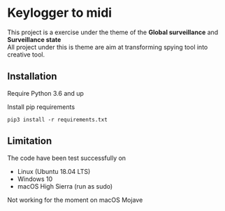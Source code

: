# Keylogger to midi

This project is a exercise under the theme of the **Global surveillance** and **Surveillance state**  
All project under this is theme are aim at transforming spying tool into creative tool.

## Installation
Require Python 3.6 and up

Install pip requirements
```
pip3 install -r requirements.txt
```

## Limitation
The code have been test successfully on
- Linux (Ubuntu 18.04 LTS)
- Windows 10
- macOS High Sierra (run as sudo)

Not working for the moment on macOS Mojave


